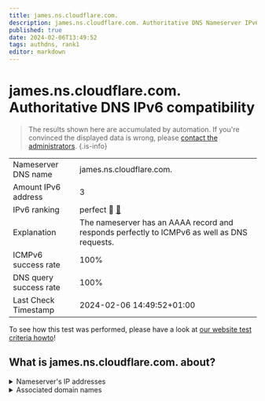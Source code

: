 ```yaml
---
title: james.ns.cloudflare.com.
description: james.ns.cloudflare.com. Authoritative DNS Nameserver IPv6 compatibility
published: true
date: 2024-02-06T13:49:52
tags: authdns, rank1
editor: markdown
---
```


# james.ns.cloudflare.com. Authoritative DNS IPv6 compatibility

> The results shown here are accumulated by automation. If you're convinced the displayed data is wrong, please [contact the administrators](/howto/chat). 
{.is-info}




|   |   |
| - | - |
| Nameserver DNS name | james.ns.cloudflare.com.
| Amount IPv6 address | 3
| IPv6 ranking | perfect :1st_place_medal: [🔗](/howto/ranking) |
| Explanation | The nameserver has an AAAA record and responds perfectly to ICMPv6 as well as DNS requests. |
| ICMPv6 success rate | 100%|
| DNS query success rate | 100% |
| Last Check Timestamp | 2024-02-06 14:49:52+01:00 |

To see how this test was performed, please have a look at [our website test criteria howto](/howto/testcriteria/authdns)!


## What is james.ns.cloudflare.com. about?




<details>
<summary>Nameserver's IP addresses</summary>

2803:f800:50::6ca2:c1b2

2a06:98c1:50::ac40:21b2

2606:4700:58::adf5:3bb2

</details>



<details>
<summary>Associated domain names</summary>

vertx.io

</details>
